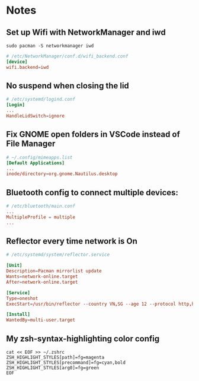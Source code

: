 # Notes

## Set up Wifi with NetworkManager and iwd

```console
sudo pacman -S networkmanager iwd
```

```conf
# /etc/NetworkManager/conf.d/wifi_backend.conf
[device]
wifi.backend=iwd
```

## No suspend when closing the lid

```conf
# /etc/systemd/logind.conf
[Login]
...
HandleLidSwitch=ignore
```

## Fix GNOME open folders in VSCode instead of File Manager

```conf
# ~/.config/mimeapps.list
[Default Applications]
...
inode/directory=org.gnome.Nautilus.desktop
```

## Bluetooth config to connect multiple devices:

```conf
# /etc/bluetooth/main.conf
...
MultipleProfile = multiple
...
```

## Reflector every time network is On

```conf 
# /etc/systemd/system/reflector.service

[Unit]
Description=Pacman mirrorlist update
Wants=network-online.target
After=network-online.target

[Service]
Type=oneshot
ExecStart=/usr/bin/reflector --country VN,SG --age 12 --protocol http,https --sort rate -n 5 --save /etc/pacman.d/mirrorlist

[Install]
WantedBy=multi-user.target
```

## My zsh-syntax-highlighting color config

```console
cat << EOF >> ~/.zshrc
ZSH_HIGHLIGHT_STYLES[path]=fg=magenta
ZSH_HIGHLIGHT_STYLES[precommand]=fg=cyan,bold
ZSH_HIGHLIGHT_STYLES[arg0]=fg=green
EOF
```
